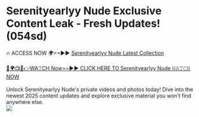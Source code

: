 # Serenityearlyy Nude Exclusive Content Leak - Fresh Updates! (054sd)

🔥 ACCESS NOW 🌍==►► <a href="https://tinyurl.com/2mz8nhtm" rel="nofollow">Serenityearlyy Nude Latest Collection</a>
<br><br>
[🔴🌍📺📱👉WA𝚃CH Now==►► CLICK HERE TO Serenityearlyy Nude 𝚆𝙰𝚃𝙲𝙷 NOW](https://tinyurl.com/2mz8nhtm)
<br><br>
Unlock Serenityearlyy Nude's private videos and photos today! Dive into the newest 2025 content updates and explore exclusive material you won’t find anywhere else.
<br>
<a href="https://tinyurl.com/2mz8nhtm" rel="nofollow" data-target="animated-image.originalLink"><img src="https://camo.githubusercontent.com/8a4f000d20f83aca3bf7ec5f350d767afa0574a8a352519fd8cfa583a6f93a33/68747470733a2f2f692e696d6775722e636f6d2f644a486b345a712e676966" data-canonical-src="https://i.imgur.com/dJHk4Zq.gif" style="max-width: 100%; display: inline-block;" data-target="animated-image.originalImage"></a>
<br>
